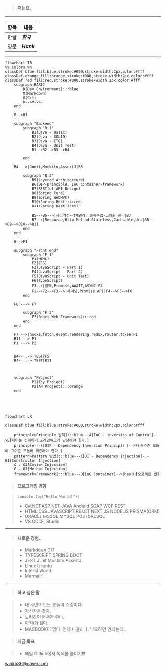 >#### 저는요.
***
| 항목 | 내용 |
| :---: | --- |
| 한글 | ***한규*** |
| 영문 | ***Hank*** |
***

```mermaid
flowchart TB
%% Colors %%
classDef blue fill:blue,stroke:#000,stroke-width:2px,color:#fff
classDef orange fill:orange,stroke:#000,stroke-width:2px,color:#fff
classDef red fill:red,stroke:#000,stroke-width:2px,color:#fff
    subgraph BASIC                          
        D(Dev Environment):::blue
        M(Markdown)
        G(Git)
        D-->M-->G                                             
    end
    
    G-->B1      
                    
    subgraph "Backend"
        subgraph "B 1"
            B1(Java - Basic)
            B2(Java - SOLID)
            B3(Java - ETC)        
            B4(Java - Unit Test)     
            B1-->B2-->B3-->B4
           
        end
      
    B4--->|Junit,Mockito,AssertJ|B5
        
        subgraph "B 2" 
            B5(Layered Architecture)
            B6(DIP-principle, IoC Container-framework)
            B7(RESTful API Design)
            B8(Spring Core)
            B9(Spring WebMVC)
            B10(Spring Boot):::red
            B11(Spring Boot Test) 
            
            B5-->B6-->|제어역전-객체관리, 종속주입-고차원 관리|B7
            B7-->|Resource,Http Method,Stateless,Cacheable,Uri|B8-->B9-->B10-->B11
        end        
    end
    
    G-->F1
    
    subgraph "Front end"
        subgraph "F 1"
            F1(HTML)
            F2(CSS)
            F3(JavaScript - Part 1)            
            F4(JavaScript - Part 2)
            F5(JavaScript - Unit Test)
            F6(TypeScript)                        
            F3-->|콜백,Promise,AWAIT,ASYNC|F4
            F1-->F2-->F3-->|체이닝,Promise API|F4-->F5-->F6
        end
    
    F6 ---> F7   
        
        subgraph "F 2"
            F7(React Web Framework):::red                
        end       
    end
    
    F7 -->|hooks,fetch,event,rendering,redux,router,token|P1
    B11 --> P1
    P1 ---> P2
    
    
    B4<-..->|TEST|F5
    B4<-..->|TEST|B11
    
    
    
    subgraph "Project"
            P1(Toy Project)
            P2(AM Project):::orange        
    end 





```

```mermaid
flowchart LR

classDef blue fill:blue,stroke:#000,stroke-width:2px,color:#fff

    principle>Principle 원칙]:::blue---A[IoC - inversion of Control]-->E[제어는 컨테이너,프레임워크가 담당해야 한다.]
    principle---B[DIP - Dependency Inversion Principle ]-->F[저수준 모듈이 고수준 모듈에 의존해야 한다.]
    pattern>Pattern 방법]:::blue---C[DI - Dependency Injection]-.-G1[Constructor Injection]
    C-.-G2[Setter Injection]
    C-.-G3[Method Injection]
    framework>Framework]:::blue---D[IoC Container]-->|has|H[오프젝트 빈]
```

>#### 프로그래밍 경험

> ``console.log("Hello World!");``
> - C#.NET ASP.NET JAVA Android SOAP WCF REST 
> - HTML CSS JAVASCRIPT REACT NEXT.JS NODE.JS PRISMA(ORM)
> - ORACLE MSSQL MYSQL POSTGRESQL  
> - VS CODE, Studio
***
>#### 새로운 경험..

> - Markdown GIT 
> - TYPESCRIPT SPRING BOOT
> - JEST Junit Mockito AssertJ
> - Linux Ubuntu
> - IntelliJ World.  
> - Mermaid
***



>#### 하고 싶은 말

> - 내 주변의 모든 분들이 스승이다.
> - 자신감을 갖자. 
> - 노력하면 언젠간 된다.
> - 아직(?) 젋다.
> - MACBOOK이 없다. 언제 나올라나. 낙오하면 안되는데...

>#### 지금 목표

> - 매일 Github에서 녹색불 붙이기!!!

<wink586@naver.com>
